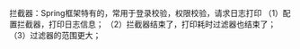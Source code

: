 拦截器：Spring框架特有的，常用于登录校验，权限校验，请求日志打印
    （1）配置拦截器，打印日志信息；
    （2）拦截器结束了，打印耗时过滤器也结束了；
    （3）过滤器的范围更大；